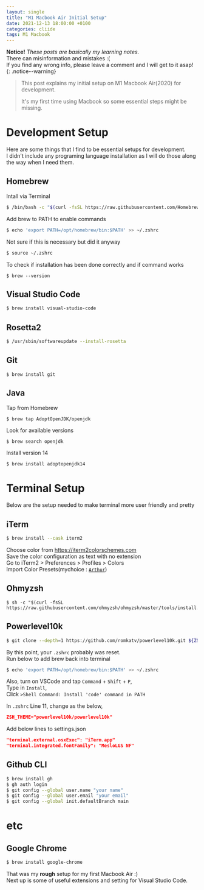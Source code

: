 ```yaml
---
layout: single
title: "M1 Macbook Air Initial Setup"
date: 2021-12-13 18:00:00 +0100
categories: cliide
tags: M1 Macbook
---
```


**Notice!** _These posts are basically my learning notes._  
There can misinformation and mistakes :(  
If you find any wrong info, please leave a comment and I will get to it asap!
{: .notice--warning}

> This post explains my initial setup on M1 Macbook Air(2020) for development.
>
> It's my first time using Macbook so some essential steps might be missing.

# Development Setup

Here are some things that I find to be essential setups for development.
<br>
I didn't include any programing language installation as I will do those along the way when I need them.

## Homebrew

Intall via Terminal

```zsh
$ /bin/bash -c "$(curl -fsSL https://raw.githubusercontent.com/Homebrew/install/HEAD/install.sh)"
```

Add brew to PATH to enable commands

```zsh
$ echo 'export PATH=/opt/homebrew/bin:$PATH' >> ~/.zshrc
```

Not sure if this is necessary but did it anyway

```zsh
$ source ~/.zshrc
```

To check if installation has been done correctly and if command works

```
$ brew --version
```

## Visual Studio Code

```zsh
$ brew install visual-studio-code
```

## Rosetta2

```zsh
$ /usr/sbin/softwareupdate --install-rosetta
```

## Git

```
$ brew install git
```

## Java

Tap from Homebrew

```
$ brew tap AdoptOpenJDK/openjdk
```

Look for available versions

```
$ brew search openjdk
```

Install version 14

```zsh
$ brew install adoptopenjdk14
```

# Terminal Setup

Below are the setup needed to make terminal more user friendly and pretty

## iTerm

```zsh
$ brew install --cask iterm2
```

Choose color from https://iterm2colorschemes.com  
Save the color configuration as text with no extension  
Go to iTerm2 > Preferences > Profiles > Colors  
Import Color Presets(mychoice : [`Arthur`](https://raw.githubusercontent.com/mbadolato/iTerm2-Color-Schemes/master/schemes/Arthur.itermcolors))

## Ohmyzsh

```
$ sh -c "$(curl -fsSL https://raw.githubusercontent.com/ohmyzsh/ohmyzsh/master/tools/install.sh)"
```

## Powerlevel10k

```zsh
$ git clone --depth=1 https://github.com/romkatv/powerlevel10k.git ${ZSH_CUSTOM:-$HOME/.oh-my-zsh/custom}/themes/powerlevel10k
```

By this point, your `.zshrc` probably was reset.  
Run below to add brew back into terminal

```zsh
$ echo 'export PATH=/opt/homebrew/bin:$PATH' >> ~/.zshrc
```

Also, turn on VSCode and tap `Command` + `Shift` + `P`,  
Type in `Install`,  
Click `>Shell Command: Install 'code' command in PATH`

In `.zshrc` Line 11, change as the below,

```json
ZSH_THEME="powerlevel10k/powerlevel10k"
```

Add below lines to settings.json

```json
"terminal.external.osxExec": "iTerm.app"
"terminal.integrated.fontFamily": "MesloLGS NF"
```

## Github CLI

```zsh
$ brew install gh
$ gh auth login
$ git config --global user.name "your name"
$ git config --global user.email "your email"
$ git config --global init.defaultBranch main
```

# etc

## Google Chrome

```zsh
$ brew install google-chrome
```

That was my **rough** setup for my first Macbook Air :)  
Next up is some of useful extensions and setting for Visual Studio Code.
